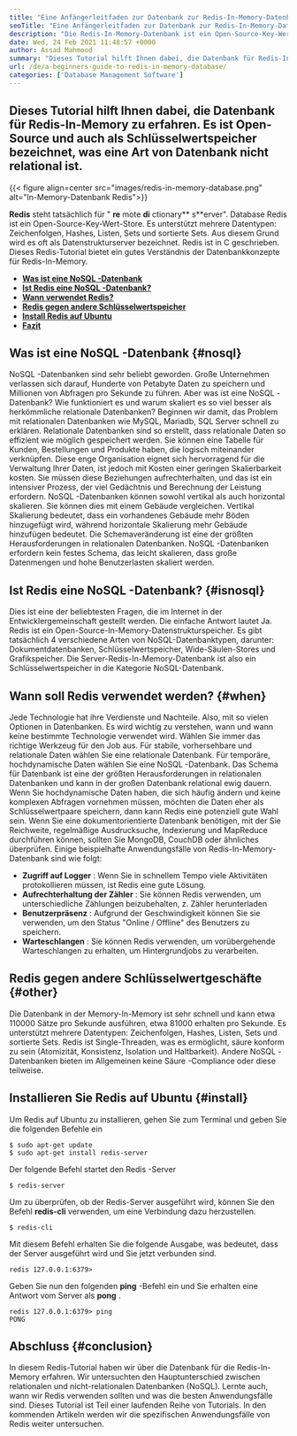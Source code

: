```yaml
---
title: "Eine Anfängerleitfaden zur Datenbank zur Redis-In-Memory-Datenbank" 
seoTitle: "Eine Anfängerleitfaden zur Datenbank zur Redis-In-Memory-Datenbank" 
description: "Die Redis-In-Memory-Datenbank ist ein Open-Source-Key-Wert-Store. Es wird auch als NoSQL -Datenbank bezeichnet. Dieses Redis -Tutorial führt Sie zu Kernkonzepten von Redis." 
date: Wed, 24 Feb 2021 11:48:57 +0000
author: Assad Mahmood
summary: "Dieses Tutorial hilft Ihnen dabei, die Datenbank für Redis-In-Memory zu erfahren. Es ist Open-Source und auch als Schlüsselwertspeicher bezeichnet, was eine Art von Datenbank nicht relational ist." 
url: /de/a-beginners-guide-to-redis-in-memory-database/
categories: ['Database Management Software']
---
```


## Dieses Tutorial hilft Ihnen dabei, die Datenbank für Redis-In-Memory zu erfahren. Es ist Open-Source und auch als Schlüsselwertspeicher bezeichnet, was eine Art von Datenbank nicht relational ist.

{{< figure align=center src="images/redis-in-memory-database.png" alt="In-Memory-Datenbank Redis">}}

 **Redis** steht tatsächlich für " **re** mote **di** ctionary** s**erver". Database Redis ist ein Open-Source-Key-Wert-Store. Es unterstützt mehrere Datentypen: Zeichenfolgen, Hashes, Listen, Sets und sortierte Sets. Aus diesem Grund wird es oft als Datenstrukturserver bezeichnet. Redis ist in C geschrieben. Dieses Redis-Tutorial bietet ein gutes Verständnis der Datenbankkonzepte für Redis-In-Memory.
*  **[Was ist eine NoSQL -Datenbank][1]**  
*  **[Ist Redis eine NoSQL -Datenbank?][2]**  
*  **[Wann verwendet Redis?][3]**  
*  **[Redis gegen andere Schlüsselwertspeicher][4]**  
*  **[Install Redis auf Ubuntu][5]**  
*  **[Fazit][6]**  

## Was ist eine NoSQL -Datenbank {#nosql}

NoSQL -Datenbanken sind sehr beliebt geworden. Große Unternehmen verlassen sich darauf, Hunderte von Petabyte Daten zu speichern und Millionen von Abfragen pro Sekunde zu führen. Aber was ist eine NoSQL -Datenbank? Wie funktioniert es und warum skaliert es so viel besser als herkömmliche relationale Datenbanken? Beginnen wir damit, das Problem mit relationalen Datenbanken wie MySQL, Mariadb, SQL Server schnell zu erklären.
Relationale Datenbanken sind so erstellt, dass relationale Daten so effizient wie möglich gespeichert werden. Sie können eine Tabelle für Kunden, Bestellungen und Produkte haben, die logisch miteinander verknüpfen. Diese enge Organisation eignet sich hervorragend für die Verwaltung Ihrer Daten, ist jedoch mit Kosten einer geringen Skalierbarkeit kosten. Sie müssen diese Beziehungen aufrechterhalten, und das ist ein intensiver Prozess, der viel Gedächtnis und Berechnung der Leistung erfordern.
NoSQL -Datenbanken können sowohl vertikal als auch horizontal skalieren. Sie können dies mit einem Gebäude vergleichen. Vertikal Skalierung bedeutet, dass ein vorhandenes Gebäude mehr Böden hinzugefügt wird, während horizontale Skalierung mehr Gebäude hinzufügen bedeutet. Die Schemaveränderung ist eine der größten Herausforderungen in relationalen Datenbanken. NoSQL -Datenbanken erfordern kein festes Schema, das leicht skalieren, dass große Datenmengen und hohe Benutzerlasten skaliert werden.

## Ist Redis eine NoSQL -Datenbank? {#isnosql}

Dies ist eine der beliebtesten Fragen, die im Internet in der Entwicklergemeinschaft gestellt werden. Die einfache Antwort lautet Ja. Redis ist ein Open-Source-In-Memory-Datenstrukturspeicher.
Es gibt tatsächlich 4 verschiedene Arten von NoSQL-Datenbanktypen, darunter: Dokumentdatenbanken, Schlüsselwertspeicher, Wide-Säulen-Stores und Grafikspeicher. Die Server-Redis-In-Memory-Datenbank ist also ein Schlüsselwertspeicher in die Kategorie NoSQL-Datenbank.

## Wann soll Redis verwendet werden?  {#when}

Jede Technologie hat ihre Verdienste und Nachteile. Also, mit so vielen Optionen in Datenbanken. Es wird wichtig zu verstehen, wann und wann keine bestimmte Technologie verwendet wird. Wählen Sie immer das richtige Werkzeug für den Job aus.
Für stabile, vorhersehbare und relationale Daten wählen Sie eine relationale Datenbank. Für temporäre, hochdynamische Daten wählen Sie eine NoSQL -Datenbank. Das Schema für Datenbank ist eine der größten Herausforderungen in relationalen Datenbanken und kann in der großen Datenbank relational ewig dauern.
Wenn Sie hochdynamische Daten haben, die sich häufig ändern und keine komplexen Abfragen vornehmen müssen, möchten die Daten eher als Schlüsselwertpaare speichern, dann kann Redis eine potenziell gute Wahl sein. Wenn Sie eine dokumentorientierte Datenbank benötigen, mit der Sie Reichweite, regelmäßige Ausdrucksuche, Indexierung und MapReduce durchführen können, sollten Sie MongoDB, CouchDB oder ähnliches überprüfen.
Einige beispielhafte Anwendungsfälle von Redis-In-Memory-Datenbank sind wie folgt:
*  **Zugriff auf Logger**  : Wenn Sie in schnellem Tempo viele Aktivitäten protokollieren müssen, ist Redis eine gute Lösung.
*  **Aufrechterhaltung der Zähler**  : Sie können Redis verwenden, um unterschiedliche Zählungen beizubehalten, z. Zähler herunterladen
*  **Benutzerpräsenz**  : Aufgrund der Geschwindigkeit können Sie sie verwenden, um den Status "Online / Offline" des Benutzers zu speichern.
*  **Warteschlangen**  : Sie können Redis verwenden, um vorübergehende Warteschlangen zu erhalten, um Hintergrundjobs zu verarbeiten.

## Redis gegen andere Schlüsselwertgeschäfte {#other}

Die Datenbank in der Memory-In-Memory ist sehr schnell und kann etwa 110000 Sätze pro Sekunde ausführen, etwa 81000 erhalten pro Sekunde. Es unterstützt mehrere Datentypen: Zeichenfolgen, Hashes, Listen, Sets und sortierte Sets. Redis ist Single-Threaden, was es ermöglicht, säure konform zu sein (Atomizität, Konsistenz, Isolation und Haltbarkeit). Andere NoSQL -Datenbanken bieten im Allgemeinen keine Säure -Compliance oder diese teilweise.

## Installieren Sie Redis auf Ubuntu {#install}

Um Redis auf Ubuntu zu installieren, gehen Sie zum Terminal und geben Sie die folgenden Befehle ein
```
$ sudo apt-get update 
$ sudo apt-get install redis-server
```
Der folgende Befehl startet den Redis -Server
```
$ redis-server
```
Um zu überprüfen, ob der Redis-Server ausgeführt wird, können Sie den Befehl  **redis-cli**  verwenden, um eine Verbindung dazu herzustellen.
```
$ redis-cli 
```
Mit diesem Befehl erhalten Sie die folgende Ausgabe, was bedeutet, dass der Server ausgeführt wird und Sie jetzt verbunden sind.
```
redis 127.0.0.1:6379>
```
Geben Sie nun den folgenden  **ping** -Befehl ein und Sie erhalten eine Antwort vom Server als **pong**  .
```
redis 127.0.0.1:6379> ping
PONG
```

## Abschluss {#conclusion}

In diesem Redis-Tutorial haben wir über die Datenbank für die Redis-In-Memory erfahren. Wir untersuchten den Hauptunterschied zwischen relationalen und nicht-relationalen Datenbanken (NoSQL). Lernte auch, wann wir Redis verwenden sollten und was die besten Anwendungsfälle sind. Dieses Tutorial ist Teil einer laufenden Reihe von Tutorials. In den kommenden Artikeln werden wir die spezifischen Anwendungsfälle von Redis weiter untersuchen.



 [1]: #nosql
 [2]: #isnosql
 [3]: #when
 [4]: #other
 [5]: #install
 [6]: #conclusion
